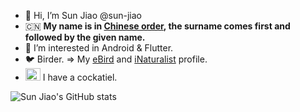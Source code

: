 - 👋 Hi, I’m Sun Jiao @sun-jiao 
- 🇨🇳 **My name is in [Chinese order], the surname comes first and followed by the given name.**
- 👀 I’m interested in Android & Flutter.
- 🐦 Birder. => My [eBird] and [iNaturalist] profile.
- <img src="https://github.com/sun-jiao/sun-jiao/assets/14086980/89ac9d90-eec8-4177-b20d-f93f8a955908" width="24" height="20" /> I have a cockatiel.

![Sun Jiao's GitHub stats](https://github-readme-stats.vercel.app/api?username=sun-jiao&bg_color=30,e96443,904e95&title_color=fff&text_color=fff)

<!---
sun-jiao/sun-jiao is a ✨ special ✨ repository because its `README.md` (this file) appears on your GitHub profile.
You can click the Preview link to take a look at your changes.
--->

[Chinese order]: https://en.wikipedia.org/wiki/Chinese_name#Family_names:~:text=Modern%20Chinese%20names%20consist%20of%20a%20monosymbolic%20(single%2Dsymbol)%20surname%20(x%C3%ACngsh%C3%AC%3B%20%E5%A7%93%E6%B0%8F)%2C%20which%20comes%20first%2C%20followed%20by%20a%20given%20name%20(m%C3%ADng%3B%20%E5%90%8D)
[eBird]: https://ebird.org/profile/MjAyNjgyMg/CN
[iNaturalist]: https://www.inaturalist.org/people/5859521
